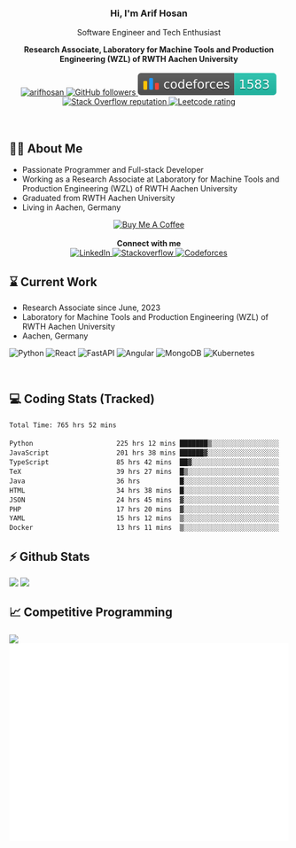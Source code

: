 <!-- ![Arif's GitHub stats](https://github-readme-stats.vercel.app/api?username=ArifHosan) -->

<div id="header" align="center">
  <h3>Hi, I'm Arif Hosan</h3>
  <p>Software Engineer and Tech Enthusiast</p>
  <b>Research Associate, Laboratory for Machine Tools and Production Engineering (WZL) of RWTH Aachen University</b>
  <br> <br>
  <a href="https://github.com/arifhosan">
    <img src="https://komarev.com/ghpvc/?username=arifhosan&color=blue&style=flat-square" alt="arifhosan"/>
  </a>
  <a href="https://github.com/ArifHosan?tab=followers">
    <img alt="GitHub followers" src="https://img.shields.io/github/followers/ArifHosan?color=green&logo=github&style=flat-square">
  </a>
  <a href="https://codeforces.com/profile/ArifHosan">
    <img src="https://raw.githubusercontent.com/ArifHosan/cf-stats/main/output/rating.svg" alt="CodeForces rating" />
  </a>
  <a href="https://stackoverflow.com/users/5510537/arif-hosan">
    <img alt="Stack Overflow reputation" src="https://img.shields.io/stackexchange/stackoverflow/r/5510537?color=orange&label=reputation&logo=stackoverflow&style=flat-square">
  </a>
  <a href="https://leetcode.com/arifhosan/">
    <img src="https://cp-logo.vercel.app/leetcode/arifhosan" alt="Leetcode rating" />
  </a>
</div>
<br> <br>

## 💁‍♂ About Me
- Passionate Programmer and Full-stack Developer
- Working as a Research Associate at Laboratory for Machine Tools and Production Engineering (WZL) of RWTH Aachen University
- Graduated from RWTH Aachen University
- Living in Aachen, Germany

<div align="center">
  <a href="https://www.buymeacoffee.com/arifhosan" target="_blank">
    <img src="https://cdn.buymeacoffee.com/buttons/default-orange.png" alt="Buy Me A Coffee" height="41" width="174">
  </a>
</div>
<br>
<div align="center">
  <b>Connect with me</b>
  <div>
    <a href="https://linkedin.com/in/arif.hosan" target="blank">
      <img src="https://img.shields.io/badge/LinkedIn-0077B5?style=for-the-badge&logo=linkedin&logoColor=white&style=flat-square" alt="LinkedIn" height="25">
    </a>
    <a href="https://stackoverflow.com/users/5510537" target="blank">
      <img src="https://img.shields.io/badge/Stack_Overflow-FE7A16?style=for-the-badge&logo=stack-overflow&logoColor=white&style=flat-square" alt="Stackoverflow" height="25">
    </a>
    <a href="https://codeforces.com/profile/arifhosan" target="blank">
      <img src="https://img.shields.io/badge/Codeforces-445f9d?style=for-the-badge&logo=Codeforces&logoColor=white&style=flat-square" alt="Codeforces" height="25">
    </a>
  </div>
</div>

## :hourglass: Current Work
- Research Associate since June, 2023
- Laboratory for Machine Tools and Production Engineering (WZL) of RWTH Aachen University
- Aachen, Germany

![Python](https://img.shields.io/badge/python-3670A0?style=for-the-badge&logo=python&logoColor=ffdd54)
![React](https://img.shields.io/badge/react-%2320232a.svg?style=for-the-badge&logo=react&logoColor=%2361DAFB)
![FastAPI](https://img.shields.io/badge/FastAPI-005571?style=for-the-badge&logo=fastapi)
![Angular](https://img.shields.io/badge/angular-%23DD0031.svg?style=for-the-badge&logo=angular&logoColor=white)
![MongoDB](https://img.shields.io/badge/MongoDB-%234ea94b.svg?style=for-the-badge&logo=mongodb&logoColor=white)
![Kubernetes](https://img.shields.io/badge/kubernetes-%23326ce5.svg?style=for-the-badge&logo=kubernetes&logoColor=white)

<br>

## :computer: Coding Stats (Tracked)
<!--START_SECTION:waka-->

```txt
Total Time: 765 hrs 52 mins

Python                     225 hrs 12 mins ███████▒░░░░░░░░░░░░░░░░░   29.08 %
JavaScript                 201 hrs 38 mins ██████▓░░░░░░░░░░░░░░░░░░   26.04 %
TypeScript                 85 hrs 42 mins  ██▓░░░░░░░░░░░░░░░░░░░░░░   11.07 %
TeX                        39 hrs 27 mins  █▒░░░░░░░░░░░░░░░░░░░░░░░   05.10 %
Java                       36 hrs          █░░░░░░░░░░░░░░░░░░░░░░░░   04.65 %
HTML                       34 hrs 38 mins  █░░░░░░░░░░░░░░░░░░░░░░░░   04.47 %
JSON                       24 hrs 45 mins  ▓░░░░░░░░░░░░░░░░░░░░░░░░   03.20 %
PHP                        17 hrs 20 mins  ▓░░░░░░░░░░░░░░░░░░░░░░░░   02.24 %
YAML                       15 hrs 12 mins  ▒░░░░░░░░░░░░░░░░░░░░░░░░   01.96 %
Docker                     13 hrs 11 mins  ▒░░░░░░░░░░░░░░░░░░░░░░░░   01.70 %
```

<!--END_SECTION:waka-->

## ⚡ Github Stats
<p float="left">
<img height="180em" src="https://github-readme-stats.vercel.app/api?username=ArifHosan&show_icons=true&hide_border=true&&count_private=true&include_all_commits=true" />
<img height="180em" src="https://github-readme-stats.vercel.app/api/top-langs/?username=ArifHosan&show_icons=true&hide_border=true&layout=compact&langs_count=8"/>
</p>

## &#128200; Competitive Programming

<p>
<img align='center' width="450em" src="https://leetcard.jacoblin.cool/arifhosan?theme=light&font=Archivo&height=275">
<img align='center' src="https://raw.githubusercontent.com/ArifHosan/cf-stats/main/output/light_card.svg">
<!-- ![LeetCode Stats](https://leetcard.jacoblin.cool/DrowningPhoenix?theme=light&font=Archivo?width=400&height=200) -->
<!-- ![Codeforces Stats]() -->
</p>
